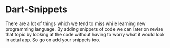 # Dart-Snippets
There are a lot of things which we tend to miss while learning new programming language. By adding snippets of code we can later on revise that topic by looking at the code without having to worry what it would look in actal app. So go on add your snippets too.
